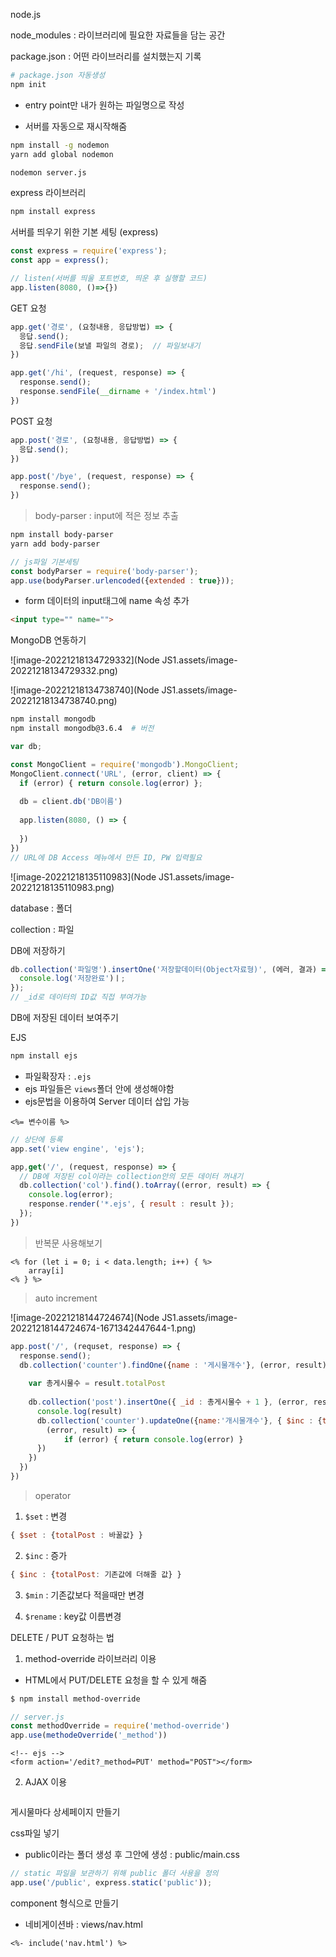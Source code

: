 node.js 

node_modules : 라이브러리에 필요한 자료들을 담는 공간

package.json : 어떤 라이브러리를 설치했는지 기록 

```bash
# package.json 자동생성
npm init
```

- entry point만 내가 원하는 파일명으로 작성



- 서버를 자동으로 재시작해줌

```bash
npm install -g nodemon
yarn add global nodemon

nodemon server.js
```



express 라이브러리

```bash
npm install express
```



서버를 띄우기 위한 기본 세팅 (express)

```js
const express = require('express');
const app = express();

// listen(서버를 띄울 포트번호, 띄운 후 실행할 코드)
app.listen(8080, ()=>{})
```



GET 요청

```js
app.get('경로', (요청내용, 응답방법) => {
  응답.send(); 
  응답.sendFile(보낼 파일의 경로);  // 파일보내기
})

app.get('/hi', (request, response) => {
  response.send();
  response.sendFile(__dirname + '/index.html')
})
```



POST 요청

```js
app.post('경로', (요청내용, 응답방법) => {
  응답.send();
})

app.post('/bye', (request, response) => {
  response.send();
})
```



> body-parser : input에 적은 정보 추출 

```bash
npm install body-parser
yarn add body-parser
```

```js
// js파일 기본세팅
const bodyParser = require('body-parser');
app.use(bodyParser.urlencoded({extended : true}));
```

- form 데이터의 input태그에 name 속성 추가

```html
<input type="" name=""> 
```





MongoDB 연동하기

![image-20221218134729332](Node JS1.assets/image-20221218134729332.png)

![image-20221218134738740](Node JS1.assets/image-20221218134738740.png)

```bash
npm install mongodb
npm install mongodb@3.6.4  # 버전
```

```js
var db;

const MongoClient = require('mongodb').MongoClient;
MongoClient.connect('URL', (error, client) => {
  if (error) { return console.log(error) };
  
  db = client.db('DB이름')
  
  app.listen(8080, () => {
    
  })
})
// URL에 DB Access 메뉴에서 만든 ID, PW 입력필요
```

![image-20221218135110983](Node JS1.assets/image-20221218135110983.png)



database : 폴더

collection : 파일

DB에 저장하기

```js
db.collection('파일명').insertOne('저장할데이터(Object자료형)', (에러, 결과) => {
  console.log('저장완료')ㅣ;
});
// _id로 데이터의 ID값 직접 부여가능
```



DB에 저장된 데이터 보여주기



EJS

```bash
npm install ejs
```

- 파일확장자 : `.ejs`
- ejs 파일들은 `views`폴더 안에 생성해야함
- ejs문법을 이용하여 Server 데이터 삽입 가능

```ejs
<%= 변수이름 %>
```

```js
// 상단에 등록
app.set('view engine', 'ejs');

app,get('/', (request, response) => {
  // DB에 저장된 col이라는 collection안의 모든 데이터 꺼내기
  db.collection('col').find().toArray((error, result) => {
    console.log(error);
    response.render('*.ejs', { result : result });
  });
})
```

> 반복문 사용해보기

```ejs
<% for (let i = 0; i < data.length; i++) { %>
	array[i]
<% } %>
```

> auto increment

![image-20221218144724674](Node JS1.assets/image-20221218144724674-1671342447644-1.png)

```js
app.post('/', (requset, response) => {
  response.send();
  db.collection('counter').findOne({name : '게시물개수'}, (error, result) => {
    
    var 총게시물수 = result.totalPost
   
    db.collection('post').insertOne({ _id : 총게시물수 + 1 }, (error, result) => {
      console.log(result)
      db.collection('counter').updateOne({name:'개시물개수'}, { $inc : {totalPost:1}}, 
        (error, result) => {	
        	if (error) { return console.log(error) }
      })
    })
  })
})
```

>operator

1. `$set` : 변경 

```js
{ $set : {totalPost : 바꿀값} }
```

2. `$inc` : 증가

```js
{ $inc : {totalPost: 기존값에 더해줄 값} }
```

3. `$min` : 기존값보다 적을때만 변경

4. `$rename` : key값 이름변경



DELETE / PUT 요청하는 법

1. method-override 라이브러리 이용

- HTML에서 PUT/DELETE 요청을 할 수 있게 해줌

```bash
$ npm install method-override
```

```js
// server.js
const methodOverride = require('method-override')
app.use(methodeOverride('_method'))
```



```ejs
<!-- ejs -->
<form action='/edit?_method=PUT' method="POST"></form>
```





2. AJAX 이용

```js
```



게시물마다 상세페이지 만들기



css파일 넣기

- public이라는 폴더 생성 후 그안에 생성 : public/main.css

```js
// static 파일을 보관하기 위해 public 폴더 사용을 정의
app.use('/public', express.static('public'));
```



component 형식으로 만들기

- 네비게이션바 : views/nav.html

```ejs
<%- include('nav.html') %>
```

